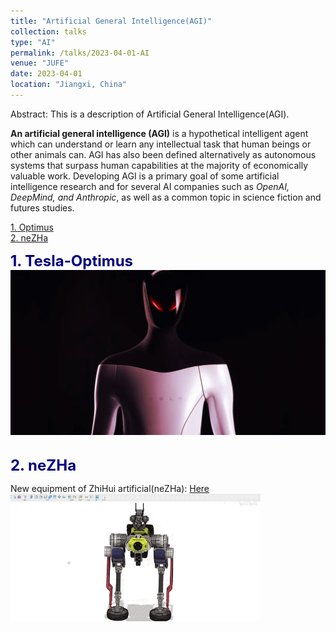 ```yaml
---
title: "Artificial General Intelligence(AGI)"
collection: talks
type: "AI"
permalink: /talks/2023-04-01-AI
venue: "JUFE"
date: 2023-04-01
location: "Jiangxi, China"
---
```


Abstract: This is a description of Artificial General Intelligence(AGI).  

__An artificial general intelligence (AGI)__ is a hypothetical intelligent agent which can understand or learn any intellectual task that human beings or other animals can. AGI has also been defined alternatively as autonomous systems that surpass human capabilities at the majority of economically valuable work. Developing AGI is a primary goal of some artificial intelligence research and for several AI companies such as _OpenAI, DeepMind, and Anthropic_, as well as a common topic in science fiction and futures studies.  

[1. Optimus](#Tesla-Optimus)  
[2. neZHa](#neZHa)


<a id="Tesla-Optimus"></a>
<font color=Navy size=5 > <strong> 1. Tesla-Optimus </strong> </font>  
<img src="/images/Tesla-Optimus.jpg" alt="Optimus" title="Optimus" width="1000" >  


<a id="neZHa"></a>  
<font color=Navy size=5 > <strong> 2. neZHa </strong> </font>   

New equipment of ZhiHui artificial(neZHa): [Here](https://www.bilibili.com/video/BV1Uh41137Th/?spm_id_from=333.999.0.0)  
<img src="/images/neZHa.gif" alt="neZHa" title="neZHa" width="400" >

